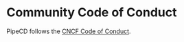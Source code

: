 # Community Code of Conduct

PipeCD follows the [CNCF Code of Conduct](https://github.com/cncf/foundation/blob/master/code-of-conduct.md).
